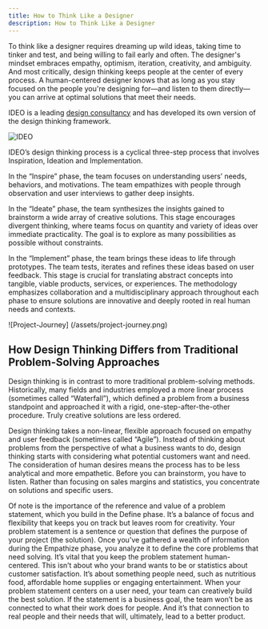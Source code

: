 ```yaml
---
title: How to Think Like a Designer
description: How to Think Like a Designer
---
```

To think like a designer requires dreaming up wild ideas, taking time to tinker and test, and being willing to fail early and often. The designer's mindset embraces empathy, optimism, iteration, creativity, and ambiguity. And most critically, design thinking keeps people at the center of every process. A human-centered designer knows that as long as you stay focused on the people you're designing for—and listen to them directly—you can arrive at optimal solutions that meet their needs.

IDEO is a leading [design consultancy](https://www.interaction-design.org/literature/topics/design-agency) and has developed its own version of the design thinking framework.

![IDEO](/assets/IDEO.png)

IDEO’s design thinking process is a cyclical three-step process that involves Inspiration, Ideation and Implementation.

In the “Inspire” phase, the team focuses on understanding users’ needs, behaviors, and motivations. The team empathizes with people through observation and user interviews to gather deep insights.

In the “Ideate” phase, the team synthesizes the insights gained to brainstorm a wide array of creative solutions. This stage encourages divergent thinking, where teams focus on quantity and variety of ideas over immediate practicality. The goal is to explore as many possibilities as possible without constraints. 

In the “Implement” phase, the team brings these ideas to life through prototypes. The team tests, iterates and refines these ideas based on user feedback. This stage is crucial for translating abstract concepts into tangible, viable products, services, or experiences. The methodology emphasizes collaboration and a multidisciplinary approach throughout each phase to ensure solutions are innovative and deeply rooted in real human needs and contexts.

![Project-Journey] (/assets/project-journey.png)

## How Design Thinking Differs from Traditional Problem-Solving Approaches
Design thinking is in contrast to more traditional problem-solving methods. Historically, many fields and industries employed a more linear process (sometimes called “Waterfall”), which defined a problem from a business standpoint and approached it with a rigid, one-step-after-the-other procedure. Truly creative solutions are less ordered.

Design thinking takes a non-linear, flexible approach focused on empathy and user feedback (sometimes called “Agile”). Instead of thinking about problems from the perspective of what a business wants to do, design thinking starts with considering what potential customers want and need. The consideration of human desires means the process has to be less analytical and more empathetic. Before you can brainstorm, you have to listen. Rather than focusing on sales margins and statistics, you concentrate on solutions and specific users. 

Of note is the importance of the reference and value of a problem statement, which you build in the Define phase. It’s a balance of focus and flexibility that keeps you on track but leaves room for creativity. Your problem statement is a sentence or question that defines the purpose of your project (the solution). Once you’ve gathered a wealth of information during the Empathize phase, you analyze it to define the core problems that need solving. It’s vital that you keep the problem statement human-centered. This isn’t about who your brand wants to be or statistics about customer satisfaction. It’s about something people need, such as nutritious food, affordable home supplies or engaging entertainment. When your problem statement centers on a user need, your team can creatively build the best solution. If the statement is a business goal, the team won’t be as connected to what their work does for people. And it’s that connection to real people and their needs that will, ultimately, lead to a better product.

